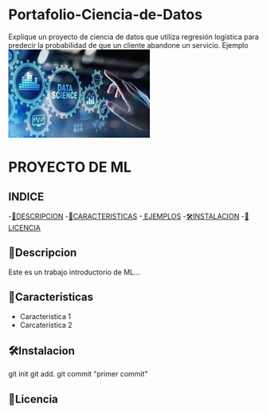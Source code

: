 # Portafolio-Ciencia-de-Datos
Explique un proyecto de ciencia de datos que utiliza regresión logística para predecir la probabilidad de que un cliente abandone un servicio. Ejemplo
[![Ciencia de Datos](images/img1.jpg)](https://www.youtube.com/)


# PROYECTO DE ML
## INDICE

-[📖DESCRIPCION](#-descripcion)
-[🚀CARACTERISTICAS](#-caracteristicas)
-[   EJEMPLOS](#-ejemplos)
-[🛠️INSTALACION](#-instalacion)
-[📝LICENCIA](#-licencia)

## 📖Descripcion
Este es un trabajo introductorio de ML...

## 🚀Caracteristicas
- Caracteristica 1
- Carcateristica 2

## 🛠️Instalacion
git init
git add.
git commit "primer commit"

## 📝Licencia
